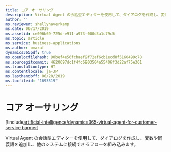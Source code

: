 ```yaml
---
title: コア オーサリング
description: Virtual Agent の会話型エディターを使用して、ダイアログを作成し、変数や同義語を追加し、他のシステムに接続できるフローを組み込みます。
author: ''
ms.reviewer: shellyhaverkamp
ms.date: 06/17/2019
ms.assetid: ce096b69-725d-e911-a973-000d3a1c79c5
ms.topic: article
ms.service: business-applications
ms.author: omaraf
dynamics365pdf: true
ms.openlocfilehash: 90bef4e56fcbaef9f72af6cb1ecd8f5160499c78
ms.sourcegitcommit: 4620697dc1f4fc6903504a55406f3d22af75e361
ms.translationtype: HT
ms.contentlocale: ja-JP
ms.lasthandoff: 06/20/2019
ms.locfileid: "1693519"
---
```

# <a name="core-authoring"></a>コア オーサリング

[!include[artificial-intelligence/dynamics365-virtual-agent-for-customer-service banner](../includes/artificial-intelligence/dynamics365-virtual-agent-for-customer-service.md)]

Virtual Agent の会話型エディターを使用して、ダイアログを作成し、変数や同義語を追加し、他のシステムに接続できるフローを組み込みます。
